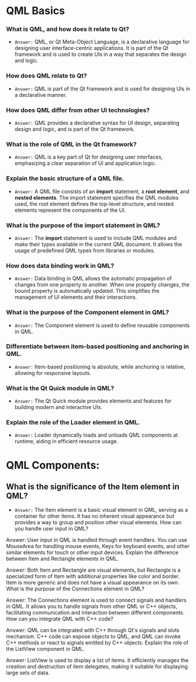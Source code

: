 # QML Basics 

### What is QML, and how does it relate to Qt?

* `Answer:` QML, or Qt Meta-Object Language, is a declarative language for designing user interface-centric applications. 
  It is part of the Qt framework and is used to create UIs in a way that separates the design and logic.

### How does QML relate to Qt?

* `Answer:` QML is part of the Qt framework and is used for designing UIs in a declarative manner.

### How does QML differ from other UI technologies?

* `Answer:` QML provides a declarative syntax for UI design, separating design and logic, and is part of the Qt framework.

### What is the role of QML in the Qt framework?

* `Answer:` QML is a key part of Qt for designing user interfaces, emphasizing a clear separation of UI and application logic.

### Explain the basic structure of a QML file.

* `Answer:` A QML file consists of an __import__ statement, a __root element__, and __nested elements__.
   The import statement specifies the QML modules used, the root element defines the top-level structure,
   and nested elements represent the components of the UI.

### What is the purpose of the import statement in QML?

* `Answer:` The __import__ statement is used to include QML modules and make their types available in the current QML document.
   It allows the usage of predefined QML types from libraries or modules.

### How does data binding work in QML?
* `Answer:` Data binding in QML allows the automatic propagation of changes from one property to another. When one property changes, the bound property is           automatically updated. This simplifies the management of UI elements and their interactions.

### What is the purpose of the Component element in QML?

* `Answer:` The Component element is used to define reusable components in QML.

### Differentiate between item-based positioning and anchoring in QML.

* `Answer:` Item-based positioning is absolute, while anchoring is relative, allowing for responsive layouts.

### What is the Qt Quick module in QML?

* `Answer:` The Qt Quick module provides elements and features for building modern and interactive UIs.

### Explain the role of the Loader element in QML.

* `Answer:` Loader dynamically loads and unloads QML components at runtime, aiding in efficient resource usage.


# QML Components:

## What is the significance of the Item element in QML?

* `Answer:` The Item element is a basic visual element in QML, serving as a container for other items. It has no inherent visual appearance but provides a way to group and position other visual elements.
How can you handle user input in QML?

Answer: User input in QML is handled through event handlers. You can use MouseArea for handling mouse events, Keys for keyboard events, and other similar elements for touch or other input devices.
Explain the difference between Item and Rectangle elements in QML.

Answer: Both Item and Rectangle are visual elements, but Rectangle is a specialized form of Item with additional properties like color and border. Item is more generic and does not have a visual appearance on its own.
What is the purpose of the Connections element in QML?

Answer: The Connections element is used to connect signals and handlers in QML. It allows you to handle signals from other QML or C++ objects, facilitating communication and interaction between different components.
How can you integrate QML with C++ code?

Answer: QML can be integrated with C++ through Qt's signals and slots mechanism. C++ code can expose objects to QML, and QML can invoke C++ methods or react to signals emitted by C++ objects.
Explain the role of the ListView component in QML.

Answer: ListView is used to display a list of items. It efficiently manages the creation and destruction of item delegates, making it suitable for displaying large sets of data.
